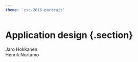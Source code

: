 ```yaml
---
theme: 'csc-2016-portrait'
---
```


# Application design {.section}

Jaro Hokkanen<br>
Henrik Nortamo
